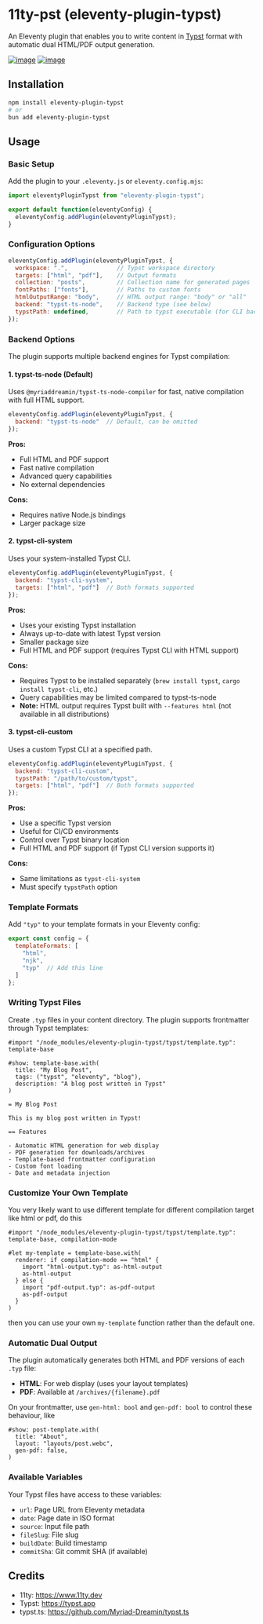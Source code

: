 # 11ty-pst (eleventy-plugin-typst)

An Eleventy plugin that enables you to write content in [Typst](https://typst.app/) format with automatic dual HTML/PDF output generation.

[![image](https://img.shields.io/badge/npm-CB3837?style=for-the-badge&logo=npm&logoColor=white)](https://www.npmjs.com/package/eleventy-plugin-typst)
[![image](https://img.shields.io/badge/GitHub-100000?style=for-the-badge&logo=github&logoColor=white)](https://github.com/uwni/11ty-pst)

## Installation

```bash
npm install eleventy-plugin-typst
# or
bun add eleventy-plugin-typst
```

## Usage

### Basic Setup

Add the plugin to your `.eleventy.js` or `eleventy.config.mjs`:

```javascript
import eleventyPluginTypst from "eleventy-plugin-typst";

export default function(eleventyConfig) {
  eleventyConfig.addPlugin(eleventyPluginTypst);
}
```

### Configuration Options

```javascript
eleventyConfig.addPlugin(eleventyPluginTypst, {
  workspace: ".",              // Typst workspace directory
  targets: ["html", "pdf"],    // Output formats
  collection: "posts",         // Collection name for generated pages
  fontPaths: ["fonts"],        // Paths to custom fonts
  htmlOutputRange: "body",     // HTML output range: "body" or "all"
  backend: "typst-ts-node",    // Backend type (see below)
  typstPath: undefined,        // Path to typst executable (for CLI backends)
});
```

### Backend Options

The plugin supports multiple backend engines for Typst compilation:

#### 1. **typst-ts-node** (Default)

Uses `@myriaddreamin/typst-ts-node-compiler` for fast, native compilation with full HTML support.

```javascript
eleventyConfig.addPlugin(eleventyPluginTypst, {
  backend: "typst-ts-node"  // Default, can be omitted
});
```

**Pros:**
- Full HTML and PDF support
- Fast native compilation
- Advanced query capabilities
- No external dependencies

**Cons:**
- Requires native Node.js bindings
- Larger package size

#### 2. **typst-cli-system**

Uses your system-installed Typst CLI.

```javascript
eleventyConfig.addPlugin(eleventyPluginTypst, {
  backend: "typst-cli-system",
  targets: ["html", "pdf"]  // Both formats supported
});
```

**Pros:**
- Uses your existing Typst installation
- Always up-to-date with latest Typst version
- Smaller package size
- Full HTML and PDF support (requires Typst CLI with HTML support)

**Cons:**
- Requires Typst to be installed separately (`brew install typst`, `cargo install typst-cli`, etc.)
- Query capabilities may be limited compared to typst-ts-node
- **Note:** HTML output requires Typst built with `--features html` (not available in all distributions)

#### 3. **typst-cli-custom**

Uses a custom Typst CLI at a specified path.

```javascript
eleventyConfig.addPlugin(eleventyPluginTypst, {
  backend: "typst-cli-custom",
  typstPath: "/path/to/custom/typst",
  targets: ["html", "pdf"]  // Both formats supported
});
```

**Pros:**
- Use a specific Typst version
- Useful for CI/CD environments
- Control over Typst binary location
- Full HTML and PDF support (if Typst CLI version supports it)

**Cons:**
- Same limitations as `typst-cli-system`
- Must specify `typstPath` option

### Template Formats

Add `"typ"` to your template formats in your Eleventy config:

```javascript
export const config = {
  templateFormats: [
    "html",
    "njk",
    "typ"  // Add this line
  ]
};
```

### Writing Typst Files

Create `.typ` files in your content directory. The plugin supports frontmatter through Typst templates:

```typst
#import "/node_modules/eleventy-plugin-typst/typst/template.typ": template-base

#show: template-base.with(
  title: "My Blog Post",
  tags: ("typst", "eleventy", "blog"),
  description: "A blog post written in Typst"
)

= My Blog Post

This is my blog post written in Typst!

== Features

- Automatic HTML generation for web display
- PDF generation for downloads/archives
- Template-based frontmatter configuration
- Custom font loading
- Date and metadata injection
```

### Customize Your Own Template
You very likely want to use different template for different compilation target like html or pdf, do this

```typst
#import "/node_modules/eleventy-plugin-typst/typst/template.typ": template-base, compilation-mode

#let my-template = template-base.with(
  renderer: if compilation-mode == "html" {
    import "html-output.typ": as-html-output
    as-html-output
  } else {
    import "pdf-output.typ": as-pdf-output
    as-pdf-output
  }
)
```

then you can use your own `my-template` function rather than the default one.

### Automatic Dual Output

The plugin automatically generates both HTML and PDF versions of each `.typ` file:

- **HTML**: For web display (uses your layout templates)
- **PDF**: Available at `/archives/{filename}.pdf`

On your frontmatter, use `gen-html: bool` and `gen-pdf: bool` to control these behaviour, like

```typ
#show: post-template.with(
  title: "About",
  layout: "layouts/post.webc",
  gen-pdf: false,
)
```

### Available Variables

Your Typst files have access to these variables:

- `url`: Page URL from Eleventy metadata
- `date`: Page date in ISO format
- `source`: Input file path
- `fileSlug`: File slug
- `buildDate`: Build timestamp
- `commitSha`: Git commit SHA (if available)

## Credits
- 11ty: https://www.11ty.dev
- Typst: https://typst.app
- typst.ts: https://github.com/Myriad-Dreamin/typst.ts
